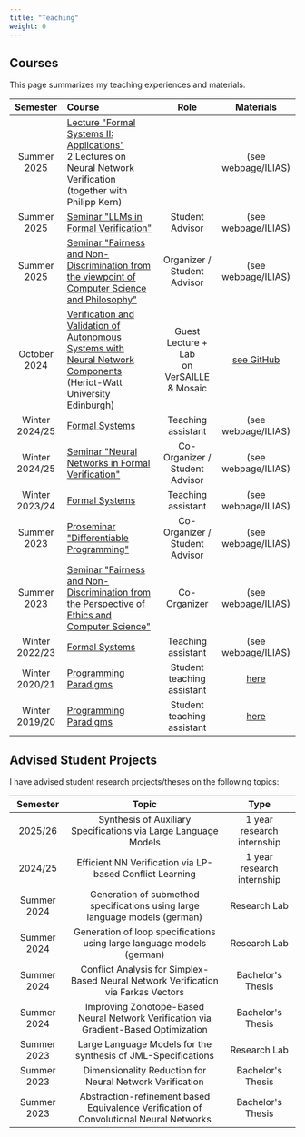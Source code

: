 ```yaml
---
title: "Teaching"
weight: 0
---
```


## Courses
This page summarizes my teaching experiences and materials.

| Semester		| Course				| Role				| Materials		|
|:-------------:|:---------------------|:-----------------:|:-------------:|
| Summer 2025   | [Lecture "Formal Systems II: Applications"](https://formal.kastel.kit.edu/teaching/FormSys2SoSe2025/?lang=en)<br>2 Lectures on Neural Network Verification (together with Philipp Kern)   |  | (see webpage/ILIAS)   |
| Summer 2025   | [Seminar "LLMs in Formal Verification"](https://formal.kastel.kit.edu/teaching/Seminar-SS25/)   | Student Advisor | (see webpage/ILIAS)   |
| Summer 2025   | [Seminar "Fairness and Non-Discrimination from the viewpoint of Computer Science and Philosophy"](https://formal.kastel.kit.edu/teaching/SeminarFairness-SS25/?lang=de)   | Organizer / Student Advisor | (see webpage/ILIAS)   |
| October 2024  | [Verification and Validation of Autonomous Systems with Neural Network Components](https://laiv.uk/laiv-news/#post-2030) (Heriot-Watt University Edinburgh) | Guest Lecture + Lab <br> on VerSAILLE & Mosaic | [see GitHub](https://github.com/samysweb/VerSAILLE/) |   
| Winter 2024/25| [Formal Systems](https://formal.kastel.kit.edu/teaching/FormSysWS2425/) | Teaching assistant | (see webpage/ILIAS) |
| Winter 2024/25| [Seminar "Neural Networks in Formal Verification"](https://formal.kastel.kit.edu/teaching/Seminar-WS2425/) | Co-Organizer / Student Advisor | (see webpage/ILIAS) |
| Winter 2023/24| [Formal Systems](https://formal.kastel.kit.edu/teaching/FormSysWS2324/) | Teaching assistant | (see webpage/ILIAS) |
| Summer 2023| [Proseminar "Differentiable Programming"](https://campus.studium.kit.edu/events/catalog.php#!campus/all/event.asp?gguid=0x5B3779B188D041E19781BF0B1C54DEA4) | Co-Organizer / Student Advisor | (see webpage/ILIAS) |
| Summer 2023| [Seminar "Fairness and Non-Discrimination from the Perspective of Ethics and Computer Science"](https://campus.studium.kit.edu/events/catalog.php#!campus/all/event.asp?gguid=0x5B3779B188D041E19781BF0B1C54DEA4) | Co-Organizer | (see webpage/ILIAS) |
| Winter 2022/23| [Formal Systems](https://formal.kastel.kit.edu/teaching/FormSysWS2223/) | Teaching assistant | (see webpage/ILIAS) |
| Winter 2020/21| [Programming Paradigms](https://pp.ipd.kit.edu/lehre/WS202021/paradigmen/uebung/) | Student teaching assistant | [here](/propa/2020) |
| Winter 2019/20| [Programming Paradigms](https://pp.ipd.kit.edu/lehre/WS202021/paradigmen/uebung/) | Student teaching assistant | [here](/propa/2019) |

## Advised Student Projects
I have advised student research projects/theses on the following topics:

| Semester      | Topic                                                     | Type              |
|:-------------:|:---------------------------------------------------------:|:-----------------:|
| 2025/26   | Synthesis of Auxiliary Specifications via Large Language Models | 1 year research internship |
| 2024/25   | Efficient NN Verification via LP-based Conflict Learning | 1 year research internship |
| Summer 2024   | Generation of submethod specifications using large language models (german) | Research Lab |
| Summer 2024   | Generation of loop specifications using large language models (german) | Research Lab |
| Summer 2024   | Conflict Analysis for Simplex-Based Neural Network Verification via Farkas Vectors | Bachelor's Thesis |
| Summer 2024   | Improving Zonotope-Based Neural Network Verification via Gradient-Based Optimization | Bachelor's Thesis | 
| Summer 2023   | Large Language Models for the synthesis of JML-Specifications | Research Lab |
| Summer 2023   | Dimensionality Reduction for Neural Network Verification  | Bachelor's Thesis |
| Summer 2023   | Abstraction-refinement based Equivalence Verification of Convolutional Neural Networks | Bachelor's Thesis |